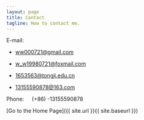 ```yaml
---
layout: page
title: Contact
tagline: How to contact me.
---
```


E-mail: 

* <a href="mailto:ww000721@gmail.com">ww000721@gmail.com</A>

* <a href="mailto:w_w19980721@foxmail.com">w_w19980721@foxmail.com</A>

* <a href="mailto:1653563@tongji.edu.cn">1653563@tongji.edu.cn</A>

* <a href="mailto:13155590878@163.com">13155590878@163.com</A>

Phone:&ensp;&ensp;&ensp;(+86) -13155590878

[Go to the Home Page]({{ site.url }}{{ site.baseurl }})
